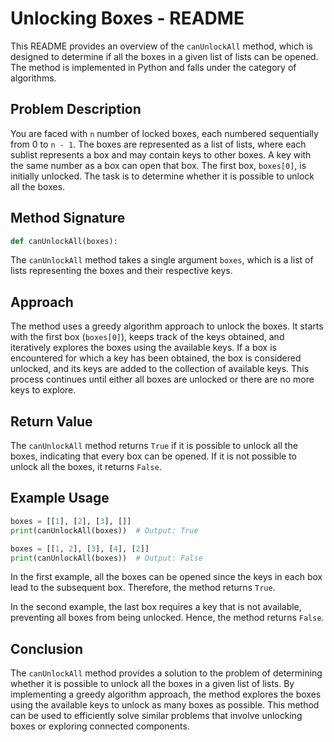 # Unlocking Boxes - README

This README provides an overview of the `canUnlockAll` method, which is designed to determine if all the boxes in a given list of lists can be opened. The method is implemented in Python and falls under the category of algorithms.

## Problem Description

You are faced with `n` number of locked boxes, each numbered sequentially from 0 to `n - 1`. The boxes are represented as a list of lists, where each sublist represents a box and may contain keys to other boxes. A key with the same number as a box can open that box. The first box, `boxes[0]`, is initially unlocked. The task is to determine whether it is possible to unlock all the boxes.

## Method Signature

```python
def canUnlockAll(boxes):
```

The `canUnlockAll` method takes a single argument `boxes`, which is a list of lists representing the boxes and their respective keys.

## Approach

The method uses a greedy algorithm approach to unlock the boxes. It starts with the first box (`boxes[0]`), keeps track of the keys obtained, and iteratively explores the boxes using the available keys. If a box is encountered for which a key has been obtained, the box is considered unlocked, and its keys are added to the collection of available keys. This process continues until either all boxes are unlocked or there are no more keys to explore.

## Return Value

The `canUnlockAll` method returns `True` if it is possible to unlock all the boxes, indicating that every box can be opened. If it is not possible to unlock all the boxes, it returns `False`.

## Example Usage

```python
boxes = [[1], [2], [3], []]
print(canUnlockAll(boxes))  # Output: True

boxes = [[1, 2], [3], [4], [2]]
print(canUnlockAll(boxes))  # Output: False
```

In the first example, all the boxes can be opened since the keys in each box lead to the subsequent box. Therefore, the method returns `True`.

In the second example, the last box requires a key that is not available, preventing all boxes from being unlocked. Hence, the method returns `False`.

## Conclusion

The `canUnlockAll` method provides a solution to the problem of determining whether it is possible to unlock all the boxes in a given list of lists. By implementing a greedy algorithm approach, the method explores the boxes using the available keys to unlock as many boxes as possible. This method can be used to efficiently solve similar problems that involve unlocking boxes or exploring connected components.